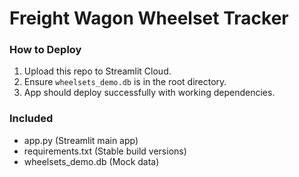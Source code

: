 # Freight Wagon Wheelset Tracker

### How to Deploy
1. Upload this repo to Streamlit Cloud.
2. Ensure `wheelsets_demo.db` is in the root directory.
3. App should deploy successfully with working dependencies.

### Included
- app.py (Streamlit main app)
- requirements.txt (Stable build versions)
- wheelsets_demo.db (Mock data)